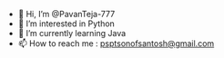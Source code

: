 - 👋 Hi, I’m @PavanTeja-777
- 👀 I’m interested in Python
- 🌱 I’m currently learning Java
- 📫 How to reach me : psptsonofsantosh@gmail.com

<!---
- ⚡ Fun fact: ...
- 😄 Pronouns: ...
- 💞️ I’m looking to collaborate on ...
PavanTeja-777/PavanTeja-777 is a ✨ special ✨ repository because its `README.md` (this file) appears on your GitHub profile.
You can click the Preview link to take a look at your changes.
--->
